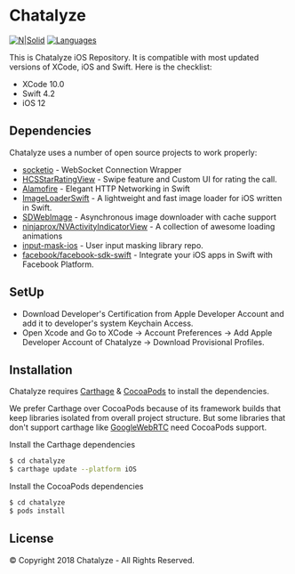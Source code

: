# Chatalyze

[![N|Solid](https://chatalyze.com/images/v7/chatalyze-orange-min.png)](https://chatalyze.com)
[![Languages](https://img.shields.io/badge/language-Swift4.2-orange.svg)](https://github.com/mansa-dev/chatalyze_ios)

This is Chatalyze iOS Repository. It is compatible with most updated versions of XCode, iOS and Swift. Here is the checklist:
  - XCode 10.0
  - Swift 4.2
  - iOS 12


## Dependencies
Chatalyze uses a number of open source projects to work properly:
* [socketio](https://github.com/socketio/socket.io-client-swift) - WebSocket Connection Wrapper 
* [HCSStarRatingView](https://github.com/hsousa/HCSStarRatingView) - Swipe feature and Custom UI for rating the call.
* [Alamofire](https://github.com/Alamofire/Alamofire) - Elegant HTTP Networking in Swift
* [ImageLoaderSwift](https://github.com/hirohisa/ImageLoaderSwift) - A lightweight and fast image loader for iOS written in Swift.
* [SDWebImage](https://github.com/SDWebImage/SDWebImage) - Asynchronous image downloader with cache support
* [ninjaprox/NVActivityIndicatorView](https://github.com/ninjaprox/NVActivityIndicatorView) - A collection of awesome loading animations
* [input-mask-ios](https://github.com/RedMadRobot/input-mask-ios) - User input masking library repo.
* [facebook/facebook-sdk-swift](https://github.com/facebook/facebook-sdk-swift) - Integrate your iOS apps in Swift with Facebook Platform.


## SetUp
- Download Developer's Certification from Apple Developer Account and add it to developer's system Keychain Access. 
- Open Xcode and Go to XCode -> Account Preferences -> Add Apple Developer Account of Chatalyze -> Download Provisional Profiles.

## Installation

Chatalyze requires [Carthage](https://github.com/Carthage/Carthage) & [CocoaPods](https://github.com/CocoaPods/CocoaPods) to install the dependencies.

We prefer Carthage over CocoaPods because of its framework builds that keep libraries isolated from overall project structure. But some libraries that don't support carthage like [GoogleWebRTC](https://cocoapods.org/pods/GoogleWebRTC) need CocoaPods support.

Install the Carthage dependencies
```sh
$ cd chatalyze
$ carthage update --platform iOS
```

Install the CocoaPods dependencies

```sh
$ cd chatalyze
$ pods install
```


License
----
© Copyright 2018 Chatalyze - All Rights Reserved.


